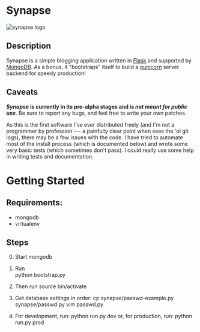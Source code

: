 # Synapse

![synapse logo](./synapse/raw/master/synapse.png)

## Description 
Synapse is a simple blogging application written in
[Flask](http://flask.pocoo.com/) and supported by
[MongoDB](http://www.mongodb.org/). As a bonus, it "bootstraps" itself to build
a [gunicorn](http://gunicorn.org/) server backend for speedy production!

## Caveats

***Synapse* is currently in its pre-alpha stages and is *not meant for public
use***. Be sure to report any bugs, and feel free to write your own patches.

As this is the first software I've ever distributed freely (and I'm not a
programmer by profession --- a painfully clear point when sees the 'ol git logs), there may be a few issues with the code. I have tried
to automate most of the install process (which is documented below) and wrote
some very basic tests (which sometimes don't pass). I could really use some help
in writing tests and documentation.

# Getting Started

## Requirements:
* mongodb
* virtualenv

## Steps
0. Start mongodb

1. Run  
        python bootstrap.py

2. Then run
        source bin/activate

3. Get database settings in order:
        cp synapse/passwd-example.py synapse/passwd.py
        vim passwd.py

4. For development, run:
        python run.py dev 
    or, for production, run:
        python run.py prod

